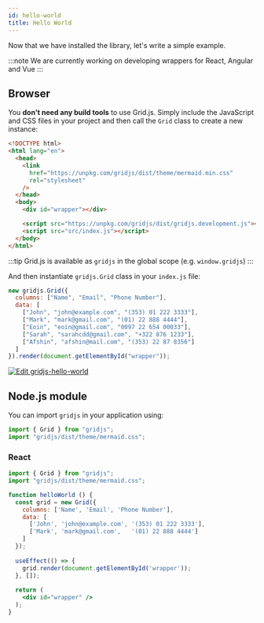 ```yaml
---
id: hello-world
title: Hello World
---
```


Now that we have installed the library, let's write a simple example.

:::note
We are currently working on developing wrappers for React, Angular and Vue
:::

## Browser

You **don't need any build tools** to use Grid.js. Simply include the JavaScript and CSS files in your project and then
call the `Grid` class to create a new instance:

```html title="index.html"
<!DOCTYPE html>
<html lang="en">
  <head>
    <link
      href="https://unpkg.com/gridjs/dist/theme/mermaid.min.css"
      rel="stylesheet"
    />
  </head>
  <body>
    <div id="wrapper"></div>

    <script src="https://unpkg.com/gridjs/dist/gridjs.development.js"></script>
    <script src="src/index.js"></script>
  </body>
</html>

```

:::tip
Grid.js is available as `gridjs` in the global scope (e.g. `window.gridjs`)
:::

And then instantiate `gridjs.Grid` class in your `index.js` file:

```js title="src/index.js"
new gridjs.Grid({
  columns: ["Name", "Email", "Phone Number"],
  data: [
    ["John", "john@example.com", "(353) 01 222 3333"],
    ["Mark", "mark@gmail.com", "(01) 22 888 4444"],
    ["Eoin", "eoin@gmail.com", "0097 22 654 00033"],
    ["Sarah", "sarahcdd@gmail.com", "+322 876 1233"],
    ["Afshin", "afshin@mail.com", "(353) 22 87 8356"]
  ]
}).render(document.getElementById("wrapper"));
```

<a target="_blank" rel="noreferrer" href="https://codesandbox.io/s/gridjs-hello-world-o65fb?fontsize=14&hidenavigation=1&theme=dark">
  <img alt="Edit gridjs-hello-world" src="https://codesandbox.io/static/img/play-codesandbox.svg" />
</a>


## Node.js module

You can import `gridjs` in your application using:

```js
import { Grid } from "gridjs";
import "gridjs/dist/theme/mermaid.css";
```

### React

```jsx
import { Grid } from "gridjs";
import "gridjs/dist/theme/mermaid.css";

function helloWorld () {
  const grid = new Grid({
    columns: ['Name', 'Email', 'Phone Number'],
    data: [
      ['John', 'john@example.com', '(353) 01 222 3333'],
      ['Mark', 'mark@gmail.com',   '(01) 22 888 4444']
    ]
  });
  
  useEffect(() => {
    grid.render(document.getElementById('wrapper'));
  }, []);
  
  return (
    <div id="wrapper" />
  );
}

```


